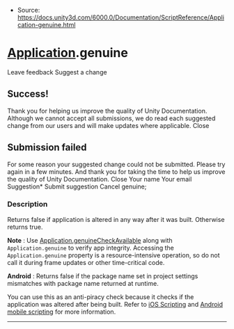 * Source: https://docs.unity3d.com/6000.0/Documentation/ScriptReference/Application-genuine.html

#  [Application](https://docs.unity3d.com/6000.0/Documentation/ScriptReference/Application.html).genuine
Leave feedback
Suggest a change
## Success!
Thank you for helping us improve the quality of Unity Documentation. Although we cannot accept all submissions, we do read each suggested change from our users and will make updates where applicable.
Close
## Submission failed
For some reason your suggested change could not be submitted. Please <a>try again</a> in a few minutes. And thank you for taking the time to help us improve the quality of Unity Documentation.
Close
Your name Your email Suggestion* Submit suggestion
Cancel
genuine; 
### Description
Returns false if application is altered in any way after it was built.
Otherwise returns true.  
  
**Note** : Use [Application.genuineCheckAvailable](https://docs.unity3d.com/6000.0/Documentation/ScriptReference/Application-genuineCheckAvailable.html) along with `Application.genuine` to verify app integrity. Accessing the `Application.genuine` property is a resource-intensive operation, so do not call it during frame updates or other time-critical code.  
  
**Android** : Returns false if the package name set in project settings mismatches with package name returned at runtime.  
  
You can use this as an anti-piracy check because it checks if the application was altered after being built. Refer to [iOS Scripting](https://docs.unity3d.com/6000.0/Documentation/Manual/iphone-API.html) and [Android mobile scripting](https://docs.unity3d.com/6000.0/Documentation/Manual/android-API.html) for more information.
* * *

